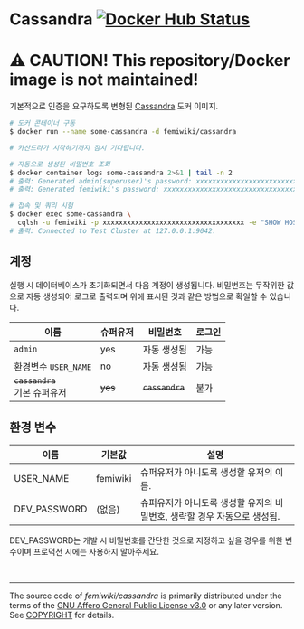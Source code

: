 # Cassandra [![Docker Hub Status]][docker hub link]

# :warning: CAUTION! This repository/Docker image is not maintained! 

기본적으로 인증을 요구하도록 변형된 [Cassandra] 도커 이미지.

```bash
# 도커 콘테이너 구동
$ docker run --name some-cassandra -d femiwiki/cassandra

# 카산드라가 시작하기까지 잠시 기다립니다.

# 자동으로 생성된 비밀번호 조회
$ docker container logs some-cassandra 2>&1 | tail -n 2
# 출력: Generated admin(superuser)'s password: xxxxxxxxxxxxxxxxxxxxxxxxxxxxxxxxxxx
# 출력: Generated femiwiki's password: xxxxxxxxxxxxxxxxxxxxxxxxxxxxxxxxxxx

# 접속 및 쿼리 시험
$ docker exec some-cassandra \
  cqlsh -u femiwiki -p xxxxxxxxxxxxxxxxxxxxxxxxxxxxxxxxxxx -e "SHOW HOST;"
# 출력: Connected to Test Cluster at 127.0.0.1:9042.
```

## 계정

실행 시 데이터베이스가 초기화되면서 다음 계정이 생성됩니다. 비밀번호는 무작위한 값으로 자동 생성되어 로그로 출력되며 위에 표시된 것과 같은 방법으로 확일할 수 있습니다.

| 이름                              | 슈퍼유저 | 비밀번호        | 로그인 |
| --------------------------------- | -------- | --------------- | ------ |
| `admin`                           | yes      | 자동 생성됨     | 가능   |
| 환경변수 `USER_NAME`              | no       | 자동 생성됨     | 가능   |
| ~~`cassandra`~~<br/>기본 슈퍼유저 | ~~yes~~  | ~~`cassandra`~~ | 불가   |

## 환경 변수

| 이름         | 기본값   | 설명                                                                     |
| ------------ | -------- | ------------------------------------------------------------------------ |
| USER_NAME    | femiwiki | 슈퍼유저가 아니도록 생성할 유저의 이름.                                  |
| DEV_PASSWORD | (없음)   | 슈퍼유저가 아니도록 생성할 유저의 비밀번호, 생략할 경우 자동으로 생성됨. |

DEV_PASSWORD는 개발 시 비밀번호를 간단한 것으로 지정하고 싶을 경우를 위한 변수이며 프로덕션 시에는 사용하지 말아주세요.

&nbsp;

---

The source code of _femiwiki/cassandra_ is primarily distributed under the terms
of the [GNU Affero General Public License v3.0] or any later version. See
[COPYRIGHT] for details.

[docker hub status]: https://badgen.net/docker/pulls/femiwiki/cassandra/?icon=docker&label=pulls
[docker hub link]: https://hub.docker.com/r/femiwiki/cassandra/
[cassandra]: http://cassandra.apache.org/
[gnu affero general public license v3.0]: LICENSE
[copyright]: COPYRIGHT
